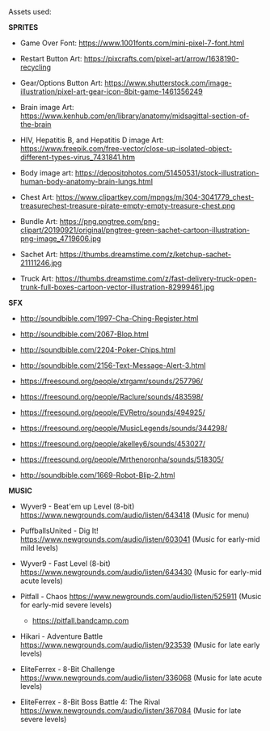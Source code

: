Assets used:

**SPRITES**

- Game Over Font: https://www.1001fonts.com/mini-pixel-7-font.html  

- Restart Button Art: https://pixcrafts.com/pixel-art/arrow/1638190-recycling

- Gear/Options Button Art: https://www.shutterstock.com/image-illustration/pixel-art-gear-icon-8bit-game-1461356249

- Brain image Art: https://www.kenhub.com/en/library/anatomy/midsagittal-section-of-the-brain

- HIV, Hepatitis B, and Hepatitis D image Art: https://www.freepik.com/free-vector/close-up-isolated-object-different-types-virus_7431841.htm

- Body image art: https://depositphotos.com/51450531/stock-illustration-human-body-anatomy-brain-lungs.html

- Chest Art: https://www.clipartkey.com/mpngs/m/304-3041779_chest-treasurechest-treasure-pirate-empty-empty-treasure-chest.png

- Bundle Art: https://png.pngtree.com/png-clipart/20190921/original/pngtree-green-sachet-cartoon-illustration-png-image_4719606.jpg

- Sachet Art: https://thumbs.dreamstime.com/z/ketchup-sachet-21111246.jpg

- Truck Art: https://thumbs.dreamstime.com/z/fast-delivery-truck-open-trunk-full-boxes-cartoon-vector-illustration-82999461.jpg

**SFX**

- http://soundbible.com/1997-Cha-Ching-Register.html

- http://soundbible.com/2067-Blop.html

- http://soundbible.com/2204-Poker-Chips.html

- http://soundbible.com/2156-Text-Message-Alert-3.html

- https://freesound.org/people/xtrgamr/sounds/257796/

- https://freesound.org/people/Raclure/sounds/483598/

- https://freesound.org/people/EVRetro/sounds/494925/

- https://freesound.org/people/MusicLegends/sounds/344298/

- https://freesound.org/people/akelley6/sounds/453027/

- https://freesound.org/people/Mrthenoronha/sounds/518305/

- http://soundbible.com/1669-Robot-Blip-2.html

**MUSIC**

- Wyver9 - Beat'em up Level (8-bit) https://www.newgrounds.com/audio/listen/643418 (Music for menu)

- PuffballsUnited - Dig It! https://www.newgrounds.com/audio/listen/603041 (Music for early-mid mild levels)

- Wyver9 - Fast Level (8-bit) https://www.newgrounds.com/audio/listen/643430 (Music for early-mid acute levels)

- Pitfall - Chaos https://www.newgrounds.com/audio/listen/525911 (Music for early-mid severe levels)
    - https://pitfall.bandcamp.com

- Hikari - Adventure Battle https://www.newgrounds.com/audio/listen/923539 (Music for late early levels)

- EliteFerrex - 8-Bit Challenge https://www.newgrounds.com/audio/listen/336068 (Music for late acute levels)

- EliteFerrex - 8-Bit Boss Battle 4: The Rival https://www.newgrounds.com/audio/listen/367084 (Music for late severe levels)
